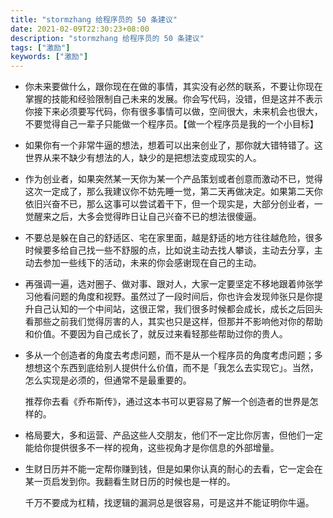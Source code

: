 ```yaml
---
title: "stormzhang 给程序员的 50 条建议"
date: 2021-02-09T22:30:23+08:00
description: "stormzhang 给程序员的 50 条建议"
tags: ["激励"]
keywords: ["激励"]
---
```


- 你未来要做什么，跟你现在在做的事情，其实没有必然的联系，不要让你现在掌握的技能和经验限制自己未来的发展。你会写代码，没错，但是这并不表示你接下来必须要写代码，你有很多事情可以做，空间很大，未来机会也很大，不要觉得自己一辈子只能做一个程序员。【做一个程序员是我的一个小目标】
- 如果你有一个非常牛逼的想法，想着可以出来创业了，那你就大错特错了。这世界从来不缺少有想法的人，缺少的是把想法变成现实的人。
- 作为创业者，如果突然某一天你为某一个产品策划或者创意而激动不已，觉得这次一定成了，那么我建议你不妨先睡一觉，第二天再做决定。如果第二天你依旧兴奋不已，那么这事可以尝试着干下，但一个现实是，大部分创业者，一觉醒来之后，大多会觉得昨日让自己兴奋不已的想法很傻逼。
- 不要总是躲在自己的舒适区、宅在家里面，越是舒适的地方往往越危险，很多时候要多给自己找一些不舒服的点，比如说主动去找人攀谈，主动去分享，主动去参加一些线下的活动，未来的你会感谢现在自己的主动。
- 再强调一遍，选对圈子、做对事、跟对人，大家一定要坚定不移地跟着帅张学习他看问题的角度和视野。虽然过了一段时间后，你也许会发现帅张只是你提升自己认知的一个中间站，这很正常，我们很多时候都会成长，成长之后回头看那些之前我们觉得厉害的人，其实也只是这样，但那并不影响他对你的帮助和价值。不要因为自己成长了，就反过来看轻那些帮助过你的贵人。
- 多从一个创造者的角度去考虑问题，而不是从一个程序员的角度考虑问题；多想想这个东西到底给别人提供什么价值，而不是「我怎么去实现它」。当然，怎么实现是必须的，但通常不是最重要的。
  
  推荐你去看《乔布斯传》，通过这本书可以更容易了解一个创造者的世界是怎样的。

- 格局要大，多和运营、产品这些人交朋友，他们不一定比你厉害，但他们一定能给你提供很多不一样的视角，这些视角才是你信息的外部增量。
- 生财日历并不能一定帮你赚到钱，但是如果你认真的耐心的去看，它一定会在某一页启发到你。我翻看生财日历的时候也是一样的。
  
  千万不要成为杠精，找逻辑的漏洞总是很容易，可是这并不能证明你牛逼。
